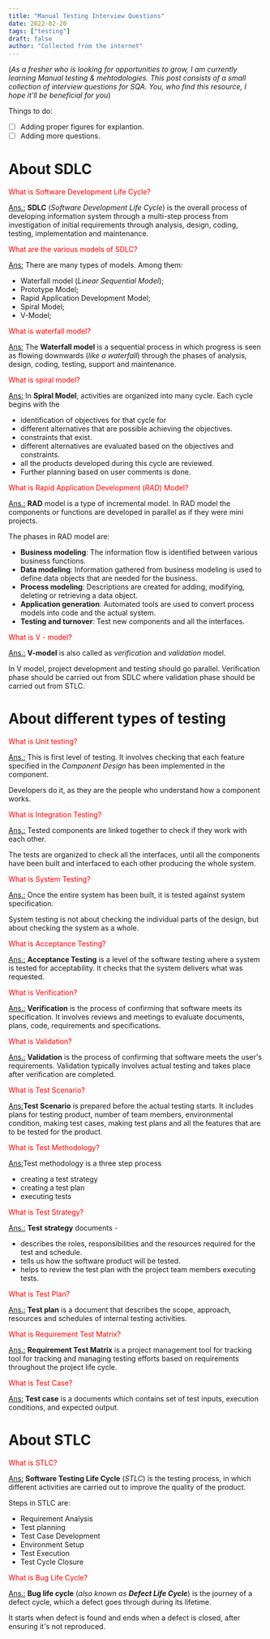 ```yaml
---
title: "Manual Testing Interview Questions"
date: 2022-02-20
tags: ["testing"]
draft: false
author: "Collected from the internet"
---
```


(*As a fresher who is looking for opportunities to grow, I am currently learning Manual testing & mehtodologies. This post consists of a small collection of interview questions for SQA. You, who find this resource, I hope it'll be beneficial for you*)

Things to do:
- [ ] Adding proper figures for explantion.
- [ ] Adding more questions.

# About SDLC

<span style="color: red;">What is Software Development Life Cycle?</span>

<ins>Ans.:</ins> **SDLC** (*Software Development Life Cycle*) is the overall process of developing information system through a multi-step process from investigation of initial requirements through analysis, design, coding, testing, implementation and maintenance.

<span style="color: red;">What are the various models of SDLC?</span>

<ins>Ans:</ins> There are many types of models. Among them:
- Waterfall model (*Linear Sequential Model*);
- Prototype Model;
- Rapid Application Development Model;
- Spiral Model;
- V-Model;

<span style="color: red;">What is waterfall model?</span>

<ins>Ans:</ins> The **Waterfall model** is a sequential process in which progress is seen as flowing downwards (*like a waterfall*) through the phases of analysis, design, coding, testing, support and maintenance.

<span style="color: red;">What is spiral model?</span>

<ins>Ans:</ins> In **Spiral Model**, activities are organized into many cycle. Each cycle begins with the
- identification of objectives for that cycle for
- different alternatives that are possible achieving the objectives.
- constraints that exist.
- different alternatives are evaluated based on the objectives and constraints.
- all the products developed during this cycle are reviewed.
- Further planning based on user comments is done.

<span style="color: red;">What is Rapid Application Development (*RAD*) Model?</span>

<ins>Ans.:</ins> **RAD** model is a type of incremental model. In RAD model the components or functions are developed in parallel as if they were mini projects.

The phases in RAD model are:
- **Business modeling**: The information flow is identified between various business functions.
- **Data modeling**: Information gathered from business modeling is used to define data objects that are needed for the business.
- **Process modeling**: Descriptions are created for adding, modifying, deleting or retrieving a data object.
- **Application generation**: Automated tools are used to convert process models into code and the actual system.
- **Testing and turnover**: Test new components and all the interfaces.

<span style="color: red;">What is V - model?</span>

<ins>Ans.:</ins> **V-model** is also called as *verification* and *validation* model.

In V model, project development and testing should go parallel. Verification phase should be carried out from SDLC where validation phase should be carried out from STLC.

# About different types of testing 

<span style="color: red;">What is Unit testing?</span>

<ins>Ans.:</ins> This is first level of testing. It involves checking that each feature specified in the *Component Design* has been implemented in the component.

Developers do it, as they are the people who understand how a component works.

<span style="color: red;">What is Integration Testing?</span>

<ins>Ans.:</ins> Tested components are linked together to check if they work with each other. 

The tests are organized to check all the interfaces, until all the components have been built and interfaced to each other producing the whole system.

<span style="color: red;">What is System Testing?</span>

<ins>Ans.:</ins> Once the entire system has been built, it is tested against system specification.

System testing is not about checking the individual parts of the design, but about checking the system as a whole.

<span style="color: red;">What is Acceptance Testing?</span>

<ins>Ans.:</ins> **Acceptance Testing** is a level of the software testing where a system is tested for acceptability. It checks that the system delivers what was requested.

<span style="color: red;">What is Verification?</span>

<ins>Ans.:</ins> **Verification** is the process of confirming that software meets its specification. It involves reviews and meetings to evaluate documents, plans, code, requirements and specifications.

<span style="color: red;">What is Validation?</span>

<ins>Ans.:</ins> **Validation** is the process of confirming that software meets the user's requirements. Validation typically involves actual testing and takes place after verification are completed.

<span style="color: red;">What is Test Scenario?</span>

<ins>Ans:</ins>**Test Scenario** is prepared before the actual testing starts.
It includes plans for testing product, number of team members, environmental condition, making test cases, making test plans and all the features that are to be tested for the product.

<span style="color: red;">What is Test Methodology?</span>

<ins>Ans:</ins>Test methodology is a three step process
- creating a test strategy
- creating a test plan
- executing tests

<span style="color: red;">What is Test Strategy?</span>

<ins>Ans.:</ins> **Test strategy** documents -
- describes the roles, responsibilities and the resources required for the test and schedule.
- tells us how the software product will be tested.
- helps to review the test plan with the project team members executing tests.

<span style="color: red;">What is Test Plan?</span>

<ins>Ans.:</ins> **Test plan** is a document that describes the scope, approach, resources and schedules of internal testing activities.

<span style="color: red;">What is Requirement Test Matrix?</span>

<ins>Ans.:</ins> **Requirement Test Matrix** is a project management tool for tracking tool for tracking and managing testing efforts based on requirements throughout the project life cycle.

<span style="color: red;">What is Test Case?</span>

<ins>Ans:</ins> **Test case** is a documents which contains set of test inputs, execution conditions, and expected output.

# About STLC

<span style="color: red;">What is STLC?</span>

<ins>Ans:</ins> **Software Testing Life Cycle** (*STLC*) is the testing process, in which different activities are carried out to improve the quality of the product.

Steps in STLC are:
- Requirement Analysis
- Test planning
- Test Case Development
- Environment Setup
- Test Execution
- Test Cycle Closure

<span style="color: red;">What is Bug Life Cycle?</span>

<ins>Ans.:</ins> **Bug life cycle** (*also known as **Defect Life Cycle***) is the journey of a defect cycle, which a defect goes through during its lifetime.

It starts when defect is found and ends when a defect is closed, after ensuring it's not reproduced.
